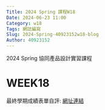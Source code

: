 ```yaml
---
Title: 2024 Spring 課程W18
Date: 2024-06-23 11:00
Category: w18
Tags: 網誌編寫
Slug: 2024-Spring-40923152w18-blog
Author: 40923152
---
```



2024 Spring 協同產品設計實習課程

<!-- PELICAN_END_SUMMARY -->

# WEEK18
最終學期成績表單自評:
[網址連結](https://docs.google.com/forms/d/e/1FAIpQLSeZ7TIX-xxan5zNdp62X_a34qQBg29fBv4HkhkM1WXw_v4bgw/viewform)